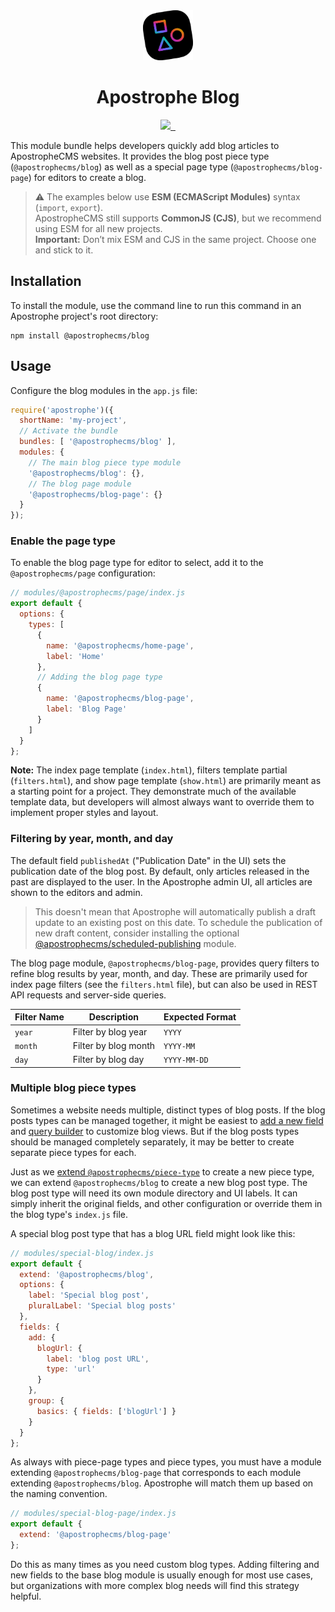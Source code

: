 <div align="center">
  <img src="https://raw.githubusercontent.com/apostrophecms/apostrophe/main/logo.svg" alt="ApostropheCMS logo" width="80" height="80">

  <h1>Apostrophe Blog</h1>
  <p>
    <a aria-label="Apostrophe logo" href="https://docs.apostrophecms.org">
      <img src="https://img.shields.io/badge/MADE%20FOR%20ApostropheCMS-000000.svg?style=for-the-badge&logo=Apostrophe&labelColor=6516dd">
    </a>
    <a aria-label="Join the community on Discord" href="http://chat.apostrophecms.org">
      <img alt="" src="https://img.shields.io/discord/517772094482677790?color=5865f2&label=Join%20the%20Discord&logo=discord&logoColor=fff&labelColor=000&style=for-the-badge&logoWidth=20">
    </a>
    <a aria-label="License" href="https://github.com/apostrophecms/blog/blob/main/LICENSE.md">
      <img alt="" src="https://img.shields.io/static/v1?style=for-the-badge&labelColor=000000&label=License&message=MIT&color=3DA639">
    </a>
  </p>
</div>

This module bundle helps developers quickly add blog articles to ApostropheCMS websites. It provides the blog post piece type (`@apostrophecms/blog`) as well as a special page type (`@apostrophecms/blog-page`) for editors to create a blog.

> ⚠️ The examples below use **ESM (ECMAScript Modules)** syntax (`import`, `export`).  
> ApostropheCMS still supports **CommonJS (CJS)**, but we recommend using ESM for all new projects.  
> **Important:** Don’t mix ESM and CJS in the same project. Choose one and stick to it.

## Installation

To install the module, use the command line to run this command in an Apostrophe project's root directory:

```
npm install @apostrophecms/blog
```

## Usage

Configure the blog modules in the `app.js` file:

```javascript
require('apostrophe')({
  shortName: 'my-project',
  // Activate the bundle
  bundles: [ '@apostrophecms/blog' ],
  modules: {
    // The main blog piece type module
    '@apostrophecms/blog': {},
    // The blog page module
    '@apostrophecms/blog-page': {}
  }
});
```

### Enable the page type

To enable the blog page type for editor to select, add it to the `@apostrophecms/page` configuration:

```javascript
// modules/@apostrophecms/page/index.js
export default {
  options: {
    types: [
      {
        name: '@apostrophecms/home-page',
        label: 'Home'
      },
      // Adding the blog page type
      {
        name: '@apostrophecms/blog-page',
        label: 'Blog Page'
      }
    ]
  }
};
```

**Note:** The index page template (`index.html`), filters template partial (`filters.html`), and show page template (`show.html`) are primarily meant as a starting point for a project. They demonstrate much of the available template data, but developers will almost always want to override them to implement proper styles and layout.

### Filtering by year, month, and day

The default field `publishedAt` ("Publication Date" in the UI) sets the publication date of the blog post. By default, only articles released in the past are displayed to the user. In the Apostrophe admin UI, all articles are shown to the editors and admin.

> This doesn't mean that Apostrophe will automatically publish a draft update to an existing post on this date. To schedule the publication of new draft content, consider installing the optional [@apostrophecms/scheduled-publishing](https://github.com/apostrophecms/scheduled-publishing) module.

The blog page module, `@apostrophecms/blog-page`, provides query filters to refine blog results by year, month, and day. These are primarily used for index page filters (see the `filters.html` file), but can also be used in REST API requests and server-side queries.

| Filter Name | Description          | Expected Format |
| ----------- | -------------------- | --------------- |
| `year`      | Filter by blog year  | `YYYY`          |
| `month`     | Filter by blog month | `YYYY-MM`       |
| `day`       | Filter by blog day   | `YYYY-MM-DD`    |

### Multiple blog piece types

Sometimes a website needs multiple, distinct types of blog posts. If the blog posts types can be managed together, it might be easiest to [add a new field](https://docs.apostrophecms.org/guide/content-schema.html#using-existing-field-groups) and [query builder](https://docs.apostrophecms.org/reference/module-api/module-overview.html#queries-self-query) to customize blog views. But if the blog posts types should be managed completely separately, it may be better to create separate piece types for each.

Just as we [extend `@apostrophecms/piece-type`](https://docs.apostrophecms.org/guide/pieces.html#creating-a-piece-type) to create a new piece type, we can extend `@apostrophecms/blog` to create a new blog post type. The blog post type will need its own module directory and UI labels. It can simply inherit the original fields, and other configuration or override them in the blog type's `index.js` file.

A special blog post type that has a blog URL field might look like this:

```javascript
// modules/special-blog/index.js
export default {
  extend: '@apostrophecms/blog',
  options: {
    label: 'Special blog post',
    pluralLabel: 'Special blog posts'
  },
  fields: {
    add: {
      blogUrl: {
        label: 'blog post URL',
        type: 'url'
      }
    },
    group: {
      basics: { fields: ['blogUrl'] }
    }
  }
};
```

As always with piece-page types and piece types, you must have a module extending `@apostrophecms/blog-page` that corresponds to each module extending `@apostrophecms/blog`. Apostrophe will match them up based on the naming convention.

```javascript
// modules/special-blog-page/index.js
export default {
  extend: '@apostrophecms/blog-page'
};
```

Do this as many times as you need custom blog types. Adding filtering and new fields to the base blog module is usually enough for most use cases, but organizations with more complex blog needs will find this strategy helpful.
